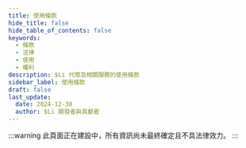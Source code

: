 ```yaml
---
title: 使用條款
hide_title: false
hide_table_of_contents: false
keywords:
  - 條款
  - 法律
  - 使用
  - 權利
description: $Li 代幣及相關服務的使用條款
sidebar_label: 使用條款
draft: false
last_update:
  date: 2024-12-30
  author: $Li 開發者與貢獻者
---
```


:::warning
此頁面正在建設中，所有資訊尚未最終確定且不具法律效力。
:::
